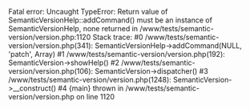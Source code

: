 
Fatal error: Uncaught TypeError: Return value of SemanticVersionHelp::addCommand() must be an instance of SemanticVersionHelp, none returned in /www/tests/semantic-version/version.php:1120
Stack trace:
#0 /www/tests/semantic-version/version.php(341): SemanticVersionHelp->addCommand(NULL, 'patch', Array)
#1 /www/tests/semantic-version/version.php(192): SemanticVersion->showHelp()
#2 /www/tests/semantic-version/version.php(106): SemanticVersion->dispatcher()
#3 /www/tests/semantic-version/version.php(1248): SemanticVersion->__construct()
#4 {main}
  thrown in /www/tests/semantic-version/version.php on line 1120
